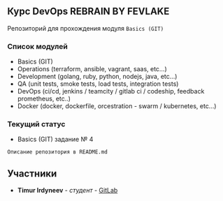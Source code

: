 ## Курс DevOps REBRAIN BY FEVLAKE

Репозиторий для прохождения модуля `Basics (GIT)` 

### Список модулей

- Basics (GIT)
- Operations (terraform, ansible, vagrant, saas, etc…)
- Development (golang, ruby, python, nodejs, java, etc…)
- QA (unit tests, smoke tests, load tests, integration tests)
- DevOps (ci/cd, jenkins / teamcity / gitlab ci / codeship, feedback prometheus, etc..)
- Docker (docker, dockerfile, orcestration - swarm / kubernetes, etc…)

### Текущий статус

- Basics (GIT) задание № 4

```
Описание репозитория в README.md
```

## Участники

* **Timur Irdyneev** - *студент* - [GitLab](https://gitlab.com/timlighter)
